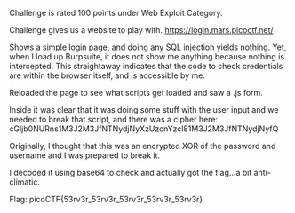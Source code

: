 Challenge is rated 100 points under Web Exploit Category.

Challenge gives us a website to play with.
https://login.mars.picoctf.net/

Shows a simple login page, and doing any SQL injection yields nothing. Yet, when I load up Burpsuite, it does not show me anything because nothing is intercepted. This straightaway indicates that the code to check credentials are within the browser itself, and is accessible by me.

Reloaded the page to see what scripts get loaded and saw a .js form.

Inside it was clear that it was doing some stuff with the user input and we needed to break that script, and there was a cipher here:
cGljb0NURns1M3J2M3JfNTNydjNyXzUzcnYzcl81M3J2M3JfNTNydjNyfQ

Originally, I thought that this was an encrypted XOR of the password and username and I was prepared to break it.

I decoded it using base64 to check and actually got the flag...a bit anti-climatic.

Flag: picoCTF{53rv3r_53rv3r_53rv3r_53rv3r_53rv3r}
